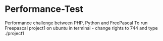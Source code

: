 # Performance-Test
Performance challenge between PHP, Python and FreePascal
To run Freepascal project1 on ubuntu in terminal - change rights to 744 and type ./project1
